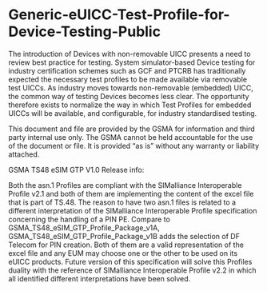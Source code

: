 # Generic-eUICC-Test-Profile-for-Device-Testing-Public
The introduction of Devices with non-removable UICC presents a need to review best practice for testing. System simulator-based 
Device testing for industry certification schemes such as GCF and PTCRB has traditionally expected the necessary test profiles
to be made available via removable test UICCs. As industry moves towards non-removable (embedded) UICC, the common way of testing
Devices becomes less clear. The opportunity therefore exists to normalize the way in which Test Profiles for embedded UICCs will be
available, and configurable, for industry standardised testing.


This document and file are provided by the GSMA for information and third party internal use only.
The GSMA cannot be held accountable for the use of the document or file.
It is provided “as is” without any warranty or liability attached.


GSMA TS48 eSIM GTP V1.0 Release info:

Both the asn.1 Profiles are compliant with the SIMalliance Interoperable Profile v2.1 and both of them are implementing the content of the excel file that is part of TS.48.
The reason to have two asn.1 files is related to a different interpretation of the SIMalliance Interoperable Profile specification concerning the handling of a PIN PE.
Compare to GSMA_TS48_eSIM_GTP_Profile_Package_v1A, GSMA_TS48_eSIM_GTP_Profile_Package_v1B adds the selection of DF Telecom for PIN creation.
Both of them are a valid representation of the excel file and any EUM may choose one or the other to be used on its eUICC products.
Future version of this specification will solve this Profiles duality with the reference of SIMalliance Interoperable Profile v2.2 in which all identified different interpretations have been solved.


